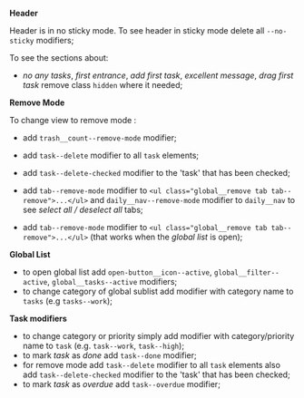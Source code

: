 **Header**

Header is in no sticky mode. To see header in sticky mode delete all `--no-sticky` modifiers;

To see the sections about: 
- _no any tasks_, _first entrance_, _add first task_, _excellent message_, _drag first task_ remove class `hidden` where it needed;

**Remove Mode**

To change view to remove mode : 

- add `trash__count--remove-mode` modifier;

- add `task--delete` modifier to all `task` elements;

- add `task--delete-checked` modifier to the 'task' that has been checked;

- add `tab--remove-mode` modifier to `<ul class="global__remove tab tab--remove">...</ul>` and `daily__nav--remove-mode` modifier to `daily__nav`  to see _select all / deselect all_ tabs;

- add `tab--remove-mode` modifier to `<ul class="global__remove tab tab--remove">...</ul>` (that works when the _global list_ is open);
                                              
**Global List** 

- to open global list add `open-button__icon--active`, `global__filter--active`, `global__tasks--active` modifiers;
- to change category of global sublist add modifier with category name to `tasks` (e.g `tasks--work`);

**Task modifiers**

- to change category or priority simply add modifier with category/priority name to `task` (e.g. `task--work`, `task--high`);
- to mark _task_ as _done_ add `task--done` modifier;
- for remove mode add `task--delete` modifier to all `task` elements also add `task--delete-checked` modifier to the 'task' that has been checked;
- to mark _task_ as _overdue_ add `task--overdue` modifier;
 





